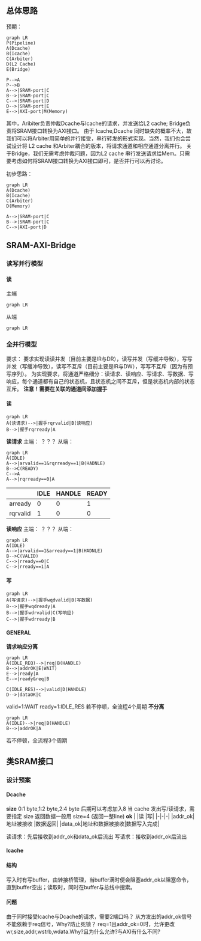 ## 总体思路
预期：
```mermaid
graph LR
P(Pipeline)
A(Dcache)
B(Icache)
C(Arbiter)
D(L2 Cache)
E(Bridge)

P-->A
P-->B
A-->|SRAM-port|C
B-->|SRAM-port|C
C-->|SRAM-port|D
D-->|SRAM-port|E
E-->|AXI-port|M(Memory)
```

其中，Aribiter负责仲裁Dcache与Icache的请求，并发送给L2 cache; Bridge负责将SRAM接口转换为AXI接口。
由于 Icache,Dcache 同时缺失的概率不大，故我们可以将Arbiter用简单的并行接受，串行转发的形式实现。当然，我们也会尝试设计将 L2 cache 和Arbiter耦合的版本，将请求通道和相应通道分离并行。
关于Bridge，我们无需考虑仲裁问题，因为L2 cache 串行发送请求给Mem。只需要考虑如何将SRAM接口转换为AXI接口即可，是否并行可以再讨论。

初步思路：
```mermaid
graph LR
A(Dcache)
B(Icache)
C(Arbiter)
D(Memory)

A-->|SRAM-port|C
B-->|SRAM-port|C
C-->|AXI-port|D
```

## SRAM-AXI-Bridge
### 读写并行模型
#### 读
主端
```mermaid
graph LR

```

从端
```mermaid
graph LR

```

### 全并行模型
要求：
要求实现读读并发（目前主要是IR与DR），读写并发（写缓冲导致），写写并发（写缓冲导致），读写不互斥（目前主要是IR与DW），写写不互斥（因为有预写序列）。
为实现要求，将通道严格细分：读请求、读响应、写请求、写数据、写响应，每个通道都有自己的状态机，且状态机之间不互斥，但是状态机内部的状态互斥。
**注意！需要在关联的通道间添加握手**
#### 读
```mermaid
graph LR
A(读请求)-->|握手rqrvalid|B(读响应)
B-->|握手rqrready|A
```
**读请求**
主端：
？？？
从端：
```mermaid
graph LR
A(IDLE)
A-->|arvalid==1&rqrready==1|B(HADNLE)
B-->C(READY)
C-->A
A-->|rqrready==0|A
```
|        |IDLE|HANDLE|READY|
|-|-|-|-|
|arready |0|0|1|
|rqrvalid|1|0|0|
**读响应**
主端：
？？？
从端：
```mermaid
graph LR
A(IDLE)
A-->|arvalid==1&arready==1|B(HADNLE)
B-->C(VALID)
C-->|rready==0|C
C-->|rready==1|A
```

#### 写
```mermaid
graph LR
A(写请求)-->|握手wqdvalid|B(写数据)
B-->|握手wqdready|A
B-->|握手wdrvalid|C(写响应)
C-->|握手wdrready|B
```

#### GENERAL
**请求响应分离**
```mermaid
graph LR
A(IDLE_REQ)-->|req|B(HANDLE)
B-->|addrOK|E(WAIT)
E-->|ready|A
E-->|ready&req|B

C(IDLE_RES)-->|valid|D(HANDLE)
D-->|dataOK|C
```
valid=1:WAIT
ready=1:IDLE_RES
若不停顿，全流程4个周期
**不分离**
```mermaid
graph LR
A(IDLE)-->|req|B(HANDLE)
B-->|addrOK|A
```
若不停顿，全流程3个周期
## 类SRAM接口
### 设计预案
#### Dcache
**size**
0:1 byte,1:2 byte,2:4 byte 
后期可以考虑加入8
当 cache 发出写/读请求，需要指定 size
返回数据一般用 size=4 (返回一整line)
**ok**
|       |读             |写|
|-|-|-|
|addr_ok|地址被接收      |数据返回|
|data_ok|地址和数据被接收|数据写入完成|

读请求：先后接收到addr_ok和data_ok后流出
写请求：接收到addr_ok后流出

#### Icache

#### 结构
写入时有写buffer，由转接桥管理，当buffer满时便会阻塞addr_ok以阻塞命令，直到buffer空出；读取时，同时在buffer与总线中搜索。

#### 问题
由于同时接受Icache与Dcache的请求，需要2端口吗？
从方发出的addr_ok信号不能依赖于req信号，Why?防止死锁？
req=1且addr_ok=0时，允许更改wr,size,addr,wstrb,wdata.Why?且为什么允许?与AXI有什么不同?

#### 

